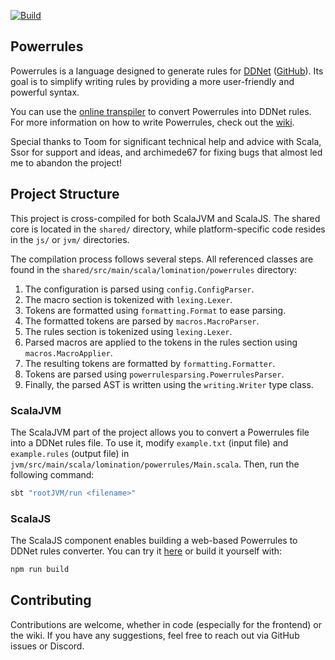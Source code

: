 [![Build](https://github.com/lomination/Powerrules/actions/workflows/build.yaml/badge.svg)](https://github.com/lomination/Powerrules/actions/workflows/build.yaml)

## Powerrules

Powerrules is a language designed to generate rules for [DDNet](https://ddnet.org) ([GitHub](https://github.com/ddnet/ddnet)). Its goal is to simplify writing rules by providing a more user-friendly and powerful syntax.

You can use the [online transpiler](https://lomination.github.io/Powerrules/) to convert Powerrules into DDNet rules. For more information on how to write Powerrules, check out the [wiki](https://github.com/lomination/Powerrules/wiki).

Special thanks to Toom for significant technical help and advice with Scala, Ssor for support and ideas, and archimede67 for fixing bugs that almost led me to abandon the project!

## Project Structure

This project is cross-compiled for both ScalaJVM and ScalaJS. The shared core is located in the `shared/` directory, while platform-specific code resides in the `js/` or `jvm/` directories.

The compilation process follows several steps. All referenced classes are found in the `shared/src/main/scala/lomination/powerrules` directory:
1. The configuration is parsed using `config.ConfigParser`.
2. The macro section is tokenized with `lexing.Lexer`.
3. Tokens are formatted using `formatting.Format` to ease parsing.
4. The formatted tokens are parsed by `macros.MacroParser`.
5. The rules section is tokenized using `lexing.Lexer`.
6. Parsed macros are applied to the tokens in the rules section using `macros.MacroApplier`.
7. The resulting tokens are formatted by `formatting.Formatter`.
8. Tokens are parsed using `powerrulesparsing.PowerrulesParser`.
9. Finally, the parsed AST is written using the `writing.Writer` type class.

### ScalaJVM

The ScalaJVM part of the project allows you to convert a Powerrules file into a DDNet rules file. To use it, modify `example.txt` (input file) and `example.rules` (output file) in `jvm/src/main/scala/lomination/powerrules/Main.scala`. Then, run the following command:

```bash
sbt "rootJVM/run <filename>"
```

### ScalaJS

The ScalaJS component enables building a web-based Powerrules to DDNet rules converter. You can try it [here](https://lomination.github.io/Powerrules/) or build it yourself with:

```bash
npm run build
```

## Contributing

Contributions are welcome, whether in code (especially for the frontend) or the wiki. If you have any suggestions, feel free to reach out via GitHub issues or Discord.
